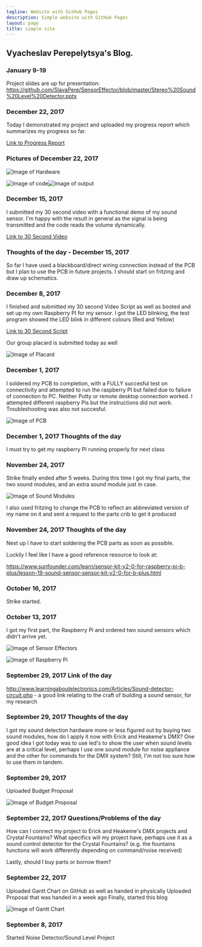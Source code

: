 ```yaml
---
tagline: Website with GitHub Pages
description: Simple website with GitHub Pages
layout: page
title: simple site
---
```


Vyacheslav Perepelytsya's Blog.
-------------
### January 9-19

Project slides are up for presentation: 
https://github.com/SlavaPere/SensorEffector/blob/master/Stereo%20Sound%20Level%20Detector.pptx

### December 22, 2017

Today I demonstrated my project and uploaded my progress report which summarizes my progress so far.

[Link to Progress Report](https://github.com/SlavaPere/SensorEffector/blob/master/VPProgressReport.docx)

### Pictures of December 22, 2017

![Image of Hardware](https://raw.githubusercontent.com/SlavaPere/SensorEffector/master/progress.bmp)

![Image of code](https://raw.githubusercontent.com/SlavaPere/SensorEffector/master/Code.PNG)![Image of output](https://raw.githubusercontent.com/SlavaPere/SensorEffector/master/IMG_20171222_140852861.jpg)

### December 15, 2017

I submitted my 30 second video with a functional demo of my sound sensor. I'm happy with the result in general as the signal is being transmitted and the code reads the volume dynamically.

[Link to 30 Second Video](https://raw.githubusercontent.com/SlavaPere/SensorEffector/master/SoundSensor.mp4)

### Thoughts of the day - December 15, 2017

So far I have used a blackboard/direct wiring connection instead of the PCB but I plan to use the PCB in future projects. I should start on fritzing and draw up schematics.

### December 8, 2017

I finished and submitted my 30 second Video Script as well as booted and set up my own Raspberry PI for my sensor. I got the LED blinking, the test program showed the LED blink in different colours (Red and Yellow)

[Link to 30 Second Script](https://github.com/SlavaPere/SensorEffector/blob/master/30SecScript.docx)

Our group placard is submitted today as well

![Image of Placard](https://raw.githubusercontent.com/ErickCantos13/SensorEffector/master/Images/placard.JPG)

### December 1, 2017

I soldered my PCB to completion, with a FULLY succesful test on connectivity and attempted to run the raspberry PI but failed due to failure of connection to PC. Neither Putty or remote desktop connection worked. I attempted different raspberry Pis but the instructions did not work. Troubleshooting was also not succesful.

![Image of PCB](https://raw.githubusercontent.com/SlavaPere/SensorEffector/master/asdf.jpg)

### December 1, 2017 Thoughts of the day

I must try to get my raspberry PI running properly for next class

### November 24, 2017

Strike finally ended after 5 weeks.
During this time I got my final parts, the two sound modules, and an extra sound module just in case.

![Image of Sound Modules](https://raw.githubusercontent.com/SlavaPere/SensorEffector/master/sensors.png)

I also used fritzing to change the PCB to reflect an abbreviated version of my name on it and sent a request to the parts crib to get it produced

### November 24, 2017 Thoughts of the day

Next up I have to start soldering the PCB parts as soon as possible.

Luckily I feel like I have a good reference resource to look at:

https://www.sunfounder.com/learn/sensor-kit-v2-0-for-raspberry-pi-b-plus/lesson-19-sound-sensor-sensor-kit-v2-0-for-b-plus.html

### October 16, 2017

Strike started.

### October 13, 2017

I got my first part, the Raspberry Pi and ordered two sound sensors which didn't arrive yet.

![Image of Sensor Effectors](https://raw.githubusercontent.com/SlavaPere/SensorEffector/master/Capture.PNG)

![Image of Raspberry Pi](https://raw.githubusercontent.com/SlavaPere/SensorEffector/master/raspberrypi.jpg)

### September 29, 2017 Link of the day

http://www.learningaboutelectronics.com/Articles/Sound-detector-circuit.php - a good link relating to the craft of building a sound sensor, for my research

### September 29, 2017 Thoughts of the day

I got my sound detection hardware more or less figured out by buying two sound modules, how do I apply it now with Erick and Heakeme's DMX? 
One good idea I got today was to use led's to show the user when sound levels are at a critical level, perhaps I use one sound module for noise appliance and the other for commands for the DMX system? Still, I'm not too sure how to use them in tandem.

### September 29, 2017

Uploaded Budget Proposal

![Image of Budget Proposal](https://raw.githubusercontent.com/SlavaPere/SensorEffector/master/Capturebudget.PNG)

### September 22, 2017 Questions/Problems of the day

How can I connect my project to Erick and Heakeme's DMX projects and Crystal Fountains?
What specifics will my project have, perhaps use it as a sound control detector for the Crystal Fountains?
(e.g. the fountains functions will work differently depending on command/noise received)

Lastly, should I buy parts or borrow them?

### September 22, 2017

Uploaded Gantt Chart on GitHub as well as handed in physically 
Uploaded Proposal that was handed in a week ago
Finally, started this blog

![Image of Gantt Chart](https://raw.githubusercontent.com/SlavaPere/SensorEffector/master/Capture2.PNG)

### September 8, 2017

Started Noise Detector/Sound Level Project
